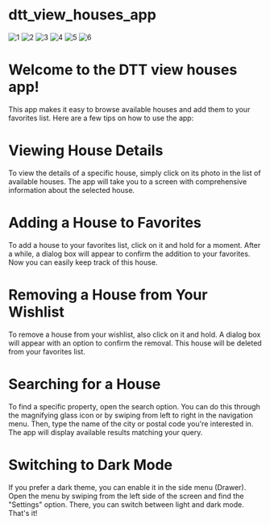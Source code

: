 # dtt_view_houses_app



![1](https://github.com/nmarcin7/DTTassessment/assets/83602541/28cca818-c9ff-40c5-801b-16b0e5d6cc49)
![2](https://github.com/nmarcin7/DTTassessment/assets/83602541/2886cd18-95de-44be-a459-17ea29c1640b)
![3](https://github.com/nmarcin7/DTTassessment/assets/83602541/845e3c14-1278-4ef6-883c-bbfc64a1453f)
![4](https://github.com/nmarcin7/DTTassessment/assets/83602541/1d75b5f3-3a86-4c5a-a073-47ad1cbbb69e)
![5](https://github.com/nmarcin7/DTTassessment/assets/83602541/4438828a-1a6e-479c-b49a-dde14f7fe8fb)
![6](https://github.com/nmarcin7/DTTassessment/assets/83602541/0e9da8d8-a3b6-4755-adf9-d25c71322c40)


<h1>Welcome to the DTT view houses app!</h1>
This  app makes it easy to browse available houses and add them to your favorites list. Here are a few tips on how to use the app:

<h1>Viewing House Details</h1>
To view the details of a specific house, simply click on its photo in the list of available houses. The app will take you to a screen with comprehensive information about the selected house.

<h1>Adding a House to Favorites</h1>
To add a house to your favorites list, click on it and hold for a moment. After a while, a dialog box will appear to confirm the addition to your favorites. Now you can easily keep track of this house.

<h1>Removing a House from Your Wishlist</h1>
To remove a house from your wishlist, also click on it and hold. A dialog box will appear with an option to confirm the removal. This house will be deleted from your favorites list.

<h1>Searching for a House</h1>
To find a specific property, open the search option. You can do this through the magnifying glass icon or by swiping from left to right in the navigation menu. Then, type the name of the city or postal code you're interested in. The app will display available results matching your query.

<h1>Switching to Dark Mode</h1>
If you prefer a dark theme, you can enable it in the side menu (Drawer). Open the menu by swiping from the left side of the screen and find the "Settings" option. There, you can switch between light and dark mode.
That's it!

